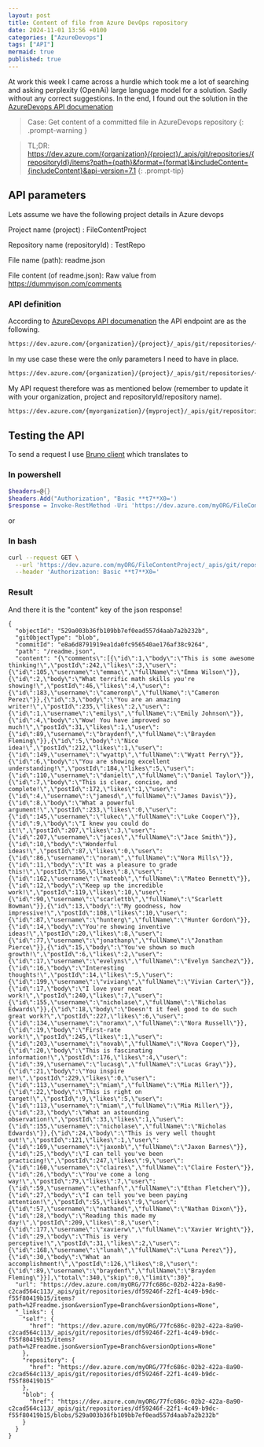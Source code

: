 ```yaml
---
layout: post
title: Content of file from Azure DevOps repository
date: 2024-11-01 13:56 +0100
categories: ["AzureDevops"]
tags: ["API"]
mermaid: true
published: true
---
```


At work this week I came across a hurdle which took me a lot of searching and asking perplexity (OpenAi) large language model for a solution. Sadly without any correct suggestions. 
In the end, I found out the solution in the [AzureDevops API documenation](https://learn.microsoft.com/en-us/rest/api/azure/devops/git/items/get?view=azure-devops-rest-7.1&tabs=HTTP)


> Case: Get content of a committed file in AzureDevops repository
{: .prompt-warning }


> TL;DR: 
> https://dev.azure.com/{organization}/{project}/_apis/git/repositories/{repositoryId}/items?path={path}&format={format}&includeContent={includeContent}&api-version=7.1
{: .prompt-tip}

## API parameters

Lets assume we have the following project details in Azure devops

Project name (project) : FileContentProject

Repository name (repositoryId) : TestRepo

File name (path): readme.json

File content (of readme.json): Raw value from https://dummyjson.com/comments


### API definition
According to [AzureDevops API documenation](https://learn.microsoft.com/en-us/rest/api/azure/devops/git/items/get?view=azure-devops-rest-7.1&tabs=HTTP) the API endpoint are as the following.
```bash
https://dev.azure.com/{organization}/{project}/_apis/git/repositories/{repositoryId}/items?path={path}&scopePath={scopePath}&recursionLevel={recursionLevel}&includeContentMetadata={includeContentMetadata}&latestProcessedChange={latestProcessedChange}&download={download}&$format={$format}&versionDescriptor.version={versionDescriptor.version}&versionDescriptor.versionOptions={versionDescriptor.versionOptions}&versionDescriptor.versionType={versionDescriptor.versionType}&includeContent={includeContent}&resolveLfs={resolveLfs}&sanitize={sanitize}&api-version=7.1
```


In my use case these were the only parameters I need to have in place. 
```bash
https://dev.azure.com/{organization}/{project}/_apis/git/repositories/{repositoryId}/items?path={path}&$format={$format}&includeContent={includeContent}&api-version=7.1
```
My API request therefore was as mentioned below (remember to update it with your organization, project and repositoryId/repository name). 
```bash
https://dev.azure.com/{myorganization}/{myproject}/_apis/git/repositories/{myrepositoryName}/items?path=readme.json&$format=json&includeContent=true&api-version=7.1
```

## Testing the API
To send a request I use [Bruno client](https://jeev20.github.io/posts/bruno/) which translates to 

### In powershell
```powershell
$headers=@{}
$headers.Add("Authorization", "Basic **t7**X0=')
$response = Invoke-RestMethod -Uri 'https://dev.azure.com/myORG/FileContentProject/_apis/git/repositories/TestRepo/items?path=readme.json&%24format=json&includeContent=true&api-version=7.1' -Method GET -Headers $headers
```
or 

### In bash
```bash
curl --request GET \
  --url 'https://dev.azure.com/myORG/FileContentProject/_apis/git/repositories/TestRepo/items?path=readme.json&%24format=json&includeContent=true&api-version=7.1' \
  --header 'Authorization: Basic **t7**X0='
```

### Result
And there it is the "content" key of the json response! 

``` plaintext
{
  "objectId": "529a003b36fb109bb7ef0ead557d4aab7a2b232b",
  "gitObjectType": "blob",
  "commitId": "e8a6d8791919ea1da0fc956540ae176af38c9264",
  "path": "/readme.json",
  "content": "{\"comments\":[{\"id\":1,\"body\":\"This is some awesome thinking!\",\"postId\":242,\"likes\":3,\"user\":{\"id\":105,\"username\":\"emmac\",\"fullName\":\"Emma Wilson\"}},{\"id\":2,\"body\":\"What terrific math skills you're showing!\",\"postId\":46,\"likes\":4,\"user\":{\"id\":183,\"username\":\"cameronp\",\"fullName\":\"Cameron Perez\"}},{\"id\":3,\"body\":\"You are an amazing writer!\",\"postId\":235,\"likes\":2,\"user\":{\"id\":1,\"username\":\"emilys\",\"fullName\":\"Emily Johnson\"}},{\"id\":4,\"body\":\"Wow! You have improved so much!\",\"postId\":31,\"likes\":1,\"user\":{\"id\":89,\"username\":\"braydenf\",\"fullName\":\"Brayden Fleming\"}},{\"id\":5,\"body\":\"Nice idea!\",\"postId\":212,\"likes\":1,\"user\":{\"id\":149,\"username\":\"wyattp\",\"fullName\":\"Wyatt Perry\"}},{\"id\":6,\"body\":\"You are showing excellent understanding!\",\"postId\":184,\"likes\":5,\"user\":{\"id\":110,\"username\":\"danielt\",\"fullName\":\"Daniel Taylor\"}},{\"id\":7,\"body\":\"This is clear, concise, and complete!\",\"postId\":172,\"likes\":1,\"user\":{\"id\":4,\"username\":\"jamesd\",\"fullName\":\"James Davis\"}},{\"id\":8,\"body\":\"What a powerful argument!\",\"postId\":233,\"likes\":0,\"user\":{\"id\":145,\"username\":\"lukec\",\"fullName\":\"Luke Cooper\"}},{\"id\":9,\"body\":\"I knew you could do it!\",\"postId\":207,\"likes\":3,\"user\":{\"id\":207,\"username\":\"jaces\",\"fullName\":\"Jace Smith\"}},{\"id\":10,\"body\":\"Wonderful ideas!\",\"postId\":87,\"likes\":0,\"user\":{\"id\":86,\"username\":\"noram\",\"fullName\":\"Nora Mills\"}},{\"id\":11,\"body\":\"It was a pleasure to grade this!\",\"postId\":156,\"likes\":8,\"user\":{\"id\":162,\"username\":\"mateob\",\"fullName\":\"Mateo Bennett\"}},{\"id\":12,\"body\":\"Keep up the incredible work!\",\"postId\":119,\"likes\":10,\"user\":{\"id\":90,\"username\":\"scarlettb\",\"fullName\":\"Scarlett Bowman\"}},{\"id\":13,\"body\":\"My goodness, how impressive!\",\"postId\":108,\"likes\":10,\"user\":{\"id\":87,\"username\":\"hunterg\",\"fullName\":\"Hunter Gordon\"}},{\"id\":14,\"body\":\"You're showing inventive ideas!\",\"postId\":20,\"likes\":8,\"user\":{\"id\":77,\"username\":\"jonathanp\",\"fullName\":\"Jonathan Pierce\"}},{\"id\":15,\"body\":\"You've shown so much growth!\",\"postId\":6,\"likes\":2,\"user\":{\"id\":17,\"username\":\"evelyns\",\"fullName\":\"Evelyn Sanchez\"}},{\"id\":16,\"body\":\"Interesting thoughts!\",\"postId\":14,\"likes\":5,\"user\":{\"id\":199,\"username\":\"viviang\",\"fullName\":\"Vivian Carter\"}},{\"id\":17,\"body\":\"I love your neat work!\",\"postId\":240,\"likes\":7,\"user\":{\"id\":155,\"username\":\"nicholase\",\"fullName\":\"Nicholas Edwards\"}},{\"id\":18,\"body\":\"Doesn't it feel good to do such great work?\",\"postId\":227,\"likes\":6,\"user\":{\"id\":134,\"username\":\"noramx\",\"fullName\":\"Nora Russell\"}},{\"id\":19,\"body\":\"First-rate work!\",\"postId\":245,\"likes\":1,\"user\":{\"id\":203,\"username\":\"novab\",\"fullName\":\"Nova Cooper\"}},{\"id\":20,\"body\":\"This is fascinating information!\",\"postId\":176,\"likes\":4,\"user\":{\"id\":39,\"username\":\"lucasg\",\"fullName\":\"Lucas Gray\"}},{\"id\":21,\"body\":\"You inspire me!\",\"postId\":229,\"likes\":0,\"user\":{\"id\":113,\"username\":\"miam\",\"fullName\":\"Mia Miller\"}},{\"id\":22,\"body\":\"This is right on target!\",\"postId\":9,\"likes\":5,\"user\":{\"id\":113,\"username\":\"miam\",\"fullName\":\"Mia Miller\"}},{\"id\":23,\"body\":\"What an astounding observation!\",\"postId\":33,\"likes\":1,\"user\":{\"id\":155,\"username\":\"nicholase\",\"fullName\":\"Nicholas Edwards\"}},{\"id\":24,\"body\":\"This is very well thought out!\",\"postId\":121,\"likes\":1,\"user\":{\"id\":169,\"username\":\"jaxonb\",\"fullName\":\"Jaxon Barnes\"}},{\"id\":25,\"body\":\"I can tell you've been practicing!\",\"postId\":247,\"likes\":9,\"user\":{\"id\":160,\"username\":\"claires\",\"fullName\":\"Claire Foster\"}},{\"id\":26,\"body\":\"You've come a long way!\",\"postId\":79,\"likes\":7,\"user\":{\"id\":59,\"username\":\"ethanf\",\"fullName\":\"Ethan Fletcher\"}},{\"id\":27,\"body\":\"I can tell you've been paying attention!\",\"postId\":55,\"likes\":9,\"user\":{\"id\":57,\"username\":\"nathand\",\"fullName\":\"Nathan Dixon\"}},{\"id\":28,\"body\":\"Reading this made my day!\",\"postId\":209,\"likes\":8,\"user\":{\"id\":177,\"username\":\"xavierw\",\"fullName\":\"Xavier Wright\"}},{\"id\":29,\"body\":\"This is very perceptive!\",\"postId\":31,\"likes\":2,\"user\":{\"id\":168,\"username\":\"lunah\",\"fullName\":\"Luna Perez\"}},{\"id\":30,\"body\":\"What an accomplishment!\",\"postId\":126,\"likes\":8,\"user\":{\"id\":89,\"username\":\"braydenf\",\"fullName\":\"Brayden Fleming\"}}],\"total\":340,\"skip\":0,\"limit\":30}",
  "url": "https://dev.azure.com/myORG/77fc686c-02b2-422a-8a90-c2cad564c113/_apis/git/repositories/df59246f-22f1-4c49-b9dc-f55f80419b15/items?path=%2Freadme.json&versionType=Branch&versionOptions=None",
  "_links": {
    "self": {
      "href": "https://dev.azure.com/myORG/77fc686c-02b2-422a-8a90-c2cad564c113/_apis/git/repositories/df59246f-22f1-4c49-b9dc-f55f80419b15/items?path=%2Freadme.json&versionType=Branch&versionOptions=None"
    },
    "repository": {
      "href": "https://dev.azure.com/myORG/77fc686c-02b2-422a-8a90-c2cad564c113/_apis/git/repositories/df59246f-22f1-4c49-b9dc-f55f80419b15"
    },
    "blob": {
      "href": "https://dev.azure.com/myORG/77fc686c-02b2-422a-8a90-c2cad564c113/_apis/git/repositories/df59246f-22f1-4c49-b9dc-f55f80419b15/blobs/529a003b36fb109bb7ef0ead557d4aab7a2b232b"
    }
  }
}
```